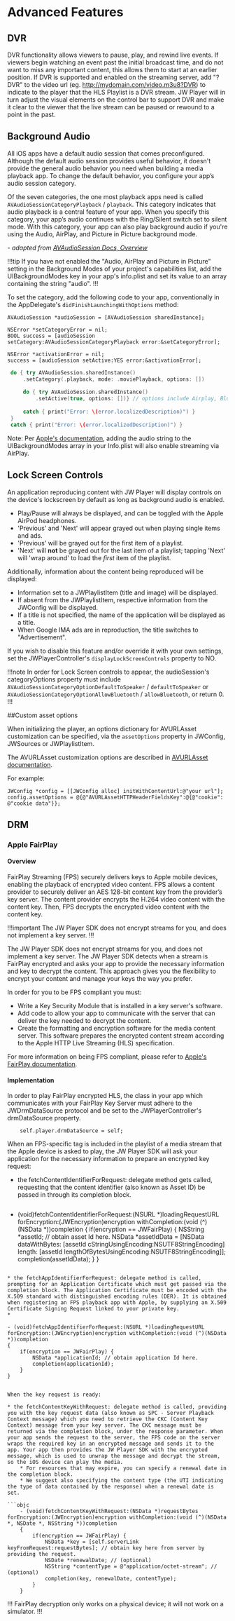 # Advanced Features

## DVR

DVR functionality allows viewers to pause, play, and rewind live events. If viewers begin watching an event past the initial broadcast time, and do not want to miss any important content, this allows them to start at an earlier position. If DVR is supported and enabled on the streaming server, add "?DVR" to the video url (eg. http://mydomain.com/video.m3u8?DVR) to indicate to the player that the HLS Playlist is a DVR stream. JW Player will in turn adjust the visual elements on the control bar to support DVR and make it clear to the viewer that the live stream can be paused or rewound to a point in the past.

## Background Audio

All iOS apps have a default audio session that comes preconfigured. 
Although the default audio session provides useful behavior, it doesn't provide the general audio behavior you need when building a media playback app. To change the default behavior, you configure your app’s audio session category.

Of the seven categories, the one most playback apps need is called `AVAudioSessionCategoryPlayback` / `playback`. This category indicates that audio playback is a central feature of your app. When you specify this category, your app’s audio continues with the Ring/Silent switch set to silent mode. With this category, your app can also play background audio if you're using the Audio, AirPlay, and Picture in Picture background mode.

*- adapted from [AVAudioSession Docs, Overview](https://developer.apple.com/documentation/avfoundation/avaudiosession)*

!!!tip
If you have not enabled the "Audio, AirPlay and Picture in Picture" setting in the Background Modes of your project's capabilities list, add the UIBackgroundModes key in your app's info.plist and set its value to an array containing the string "audio".
!!!

To set the category, add the following code to your app, conventionally in the AppDelegate's `didFinishLaunchingWithOptions` method:

```objc
AVAudioSession *audioSession = [AVAudioSession sharedInstance];

NSError *setCategoryError = nil;
BOOL success = [audioSession setCategory:AVAudioSessionCategoryPlayback error:&setCategoryError];

NSError *activationError = nil;
success = [audioSession setActive:YES error:&activationError];
```

```swift
 do { try AVAudioSession.sharedInstance()
     .setCategory(.playback, mode: .moviePlayback, options: [])
     
     do { try AVAudioSession.sharedInstance()
         .setActive(true, options: [])} // options include Airplay, Bluetooth, etc. See Apple docs.
     
     catch { print("Error: \(error.localizedDescription)") }
 }
 catch { print("Error: \(error.localizedDescription)") }
```

Note: Per [Apple's documentation](https://developer.apple.com/library/ios/qa/qa1668/_index.html), adding the audio string to the UIBackgroundModes array in your Info.plist will also enable streaming via AirPlay.

## Lock Screen Controls

An application reproducing content with JW Player will display controls on the device's lockscreen by default as long as background audio is enabled.

* Play/Pause will always be displayed, and can be toggled with the Apple AirPod headphones.
* 'Previous' and 'Next' will appear grayed out when playing single items and ads.
* 'Previous' will be grayed out for the first item of a playlist.
* 'Next' will **not** be grayed out for the last item of a playlist; tapping 'Next' will 'wrap around' to load the *first* item of the playlist.

Additionally, information about the content being reproduced will be displayed:

* Information set to a JWPlaylistItem (title and image) will be displayed.
* If absent from the JWPlaylistItem, respective information from the JWConfig will be displayed. 
* If a title is not specified, the name of the application will be displayed as a title.
* When Google IMA ads are in reproduction, the title switches to "Advertisement".

If you wish to disable this feature and/or override it with your own settings, set the JWPlayerController's `displayLockScreenControls` property to NO.

!!!note
In order for Lock Screen controls to appear, the audioSession's categoryOptions property must include `AVAudioSessionCategoryOptionDefaultToSpeaker` / `defaultToSpeaker` or `AVAudioSessionCategoryOptionAllowBluetooth` / `allowBluetooth`, or return 0. !!!

##Custom asset options

When initializing the player, an options dictionary for AVURLAsset customization can be specified, via the `assetOptions` property in JWConfig, JWSources or JWPlaylistItem.

The AVURLAsset customization options are described in [AVURLAsset documentation](https://developer.apple.com/library/mac/documentation/AVFoundation/Reference/AVURLAsset_Class/#//apple_ref/doc/constant_group/Initialization_Options).

For example:

    JWConfig *config = [[JWConfig alloc] initWithContentUrl:@"your url"];
    config.assetOptions = @{@"AVURLAssetHTTPHeaderFieldsKey":@{@"cookie": @"cookie data"}};

## DRM

### Apple FairPlay

#### Overview

FairPlay Streaming (FPS) securely delivers keys to Apple mobile devices, enabling the playback of encrypted video content. FPS allows a content provider to securely deliver an AES 128-bit content key from the provider’s key server. The content provider encrypts the H.264 video content with the content key. Then, FPS decrypts the encrypted video content with the content key. 

!!!important
The JW Player SDK does not encrypt streams for you, and does not implement a key server.
!!!

The JW Player SDK does not encrypt streams for you, and does not implement a key server. The JW Player SDK detects when a stream is FairPlay encrypted and asks your app to provide the necessary information and key to decrypt the content. This approach gives you the flexibility to encrypt your content and manage your keys the way you prefer.

In order for you to be FPS compliant you must:

* Write a Key Security Module that is installed in a key server's software. 
* Add code to allow your app to communicate with the server that can deliver the key needed to decrypt the content.
* Create the formatting and encryption software for the media content server. This software prepares the encrypted content stream according to the Apple HTTP Live Streaming (HLS) specification.

For more information on being FPS compliant, please refer to [Apple's FairPlay documentation](https://developer.apple.com/streaming/fps/).

#### Implementation

In order to play FairPlay encrypted HLS, the class in your app which communicates with your FairPlay Key Server must adhere to the JWDrmDataSource protocol and be set to the JWPlayerController's drmDataSource property.
```
    self.player.drmDataSource = self;
```
When an FPS-specific tag is included in the playlist of a media stream that the Apple device is asked to play, the JW Player SDK will ask your application for the necessary information to prepare an encrypted key request:

* the fetchContentIdentifierForRequest: delegate method gets called, requesting that the content identifier (also known as Asset ID) be passed in through its completion block.


   ```objc
- (void)fetchContentIdentifierForRequest:(NSURL *)loadingRequestURL forEncryption:(JWEncryption)encryption withCompletion:(void (^)(NSData *))completion
{
    if(encryption == JWFairPlay) {
        NSString *assetId; // obtain asset Id here.
        NSData *assetIdData = [NSData dataWithBytes:
                               [assetId cStringUsingEncoding:NSUTF8StringEncoding] length:
                               [assetId lengthOfBytesUsingEncoding:NSUTF8StringEncoding]];
        completion(assetIdData);
    }
}
```

* the fetchAppIdentifierForRequest: delegate method is called, prompting for an Application Certificate which must get passed via the completion block. The Application Certificate must be encoded with the X.509 standard with distinguished encoding rules (DER). It is obtained when registering an FPS playback app with Apple, by supplying an X.509 Certificate Signing Request linked to your private key.
* 
```
    - (void)fetchAppIdentifierForRequest:(NSURL *)loadingRequestURL forEncryption:(JWEncryption)encryption withCompletion:(void (^)(NSData *))completion
    {
        if(encryption == JWFairPlay) {
            NSData *applicationId; // obtain application Id here.
            completion(applicationId);
        }
    }
```

When the key request is ready:

* the fetchContentKeyWithRequest: delegate method is called, providing you with the key request data (also known as SPC - Server Playback Context message) which you need to retrieve the CKC (Content Key Context) message from your key server. The CKC message must be returned via the completion block, under the response parameter. When your app sends the request to the server, the FPS code on the server wraps the required key in an encrypted message and sends it to the app. Your app then provides the JW Player SDK with the encrypted message, which is used to unwrap the message and decrypt the stream, so the iOS device can play the media. 
	* For resources that may expire, you can specify a renewal date in the completion block.
	* We suggest also specifying the content type (the UTI indicating the type of data contained by the response) when a renewal date is set.

```objc
    - (void)fetchContentKeyWithRequest:(NSData *)requestBytes forEncryption:(JWEncryption)encryption withCompletion:(void (^)(NSData *, NSDate *, NSString *))completion
    {
        if(encryption == JWFairPlay) {
            NSData *key = [self.serverLink keyFromRequest:requestBytes]; // obtain key here from server by providing the request.
            NSDate *renewalDate; // (optional)
            NSString *contentType = @"application/octet-stream"; // (optional)
            completion(key, renewalDate, contentType);
        } 
    }
```    

!!!
FairPlay decryption only works on a physical device; it will not work on a simulator.
!!!